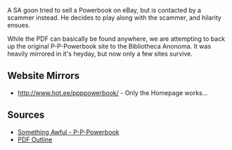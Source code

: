 A SA goon tried to sell a Powerbook on eBay, but is contacted by a scammer instead. He decides to play along with the scammer, and hilarity ensues. 

While the PDF can basically be found anywhere, we are attempting to back up the original P-P-Powerbook site to the Bibliotheca Anonoma. It was heavily mirrored in it's heyday, but now only a few sites survive.

## Website Mirrors

* http://www.hot.ee/ppppowerbook/ - Only the Homepage works...

## Sources

* [Something Awful - P-P-Powerbook](http://forums.somethingawful.com/showthread.php?threadid=1016390)
* [PDF Outline](http://joi.ito.com/images2/thepowerbook.pdf)